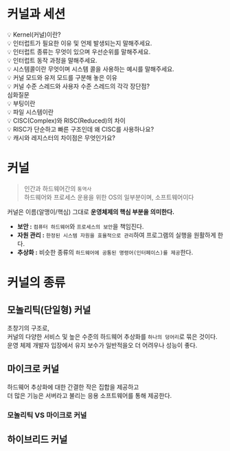 # 커널과 세션 
💡 Kernel(커널)이란?    
💡 인터럽트가 필요한 이유 및 언제 발생되는지 말해주세요.   
💡 인터럽트 종류는 무엇이 있으며 우선순위를 말해주세요.  
💡 인터럽트 동작 과정을 말해주세요.   
💡 시스템콜이란 무엇이며 시스템 콜을 사용하는 예시를 말해주세요.  
💡 커널 모드와 유저 모드를 구분해 놓은 이유   
💡 커널 수준 스레드와 사용자 수준 스레드의 각각 장단점?  
심화질문  
💡 부팅이란   
💡 파일 시스템이란    
💡 CISC(Complex)와 RISC(Reduced)의 차이   
💡 RISC가 단순하고 빠른 구조인데 왜 CISC를 사용하나요?    
💡 캐시와 레지스터의 차이점은 무엇인가요?   

# 커널
> 인간과 하드웨어간의 `통역사`   
> 하드웨어와 프로세스 운용을 위한 OS의 일부분이며, 소프트웨어이다    
  
커널은 이름(알맹이/핵심) 그대로 **운영체제의 핵심 부분을 의미한다.**      
   
* **보안 :** `컴퓨터 하드웨어`와 `프로세스의 보안`을 책임진다.    
* **자원 관리 :** `한정된 시스템 자원을 효율적으로 관리`하여 프로그램의 실행을 원활하게 한다.  
* **추상화 :** 비슷한 종류의 `하드웨어에 공통된 명령어(인터페이스)를 제공`한다.     
             
# 커널의 종류     
## 모놀리틱(단일형) 커널   
초창기의 구조로,   
커널의 다양한 서비스 및 높은 수준의 하드웨어 추상화를 `하나의 덩어리`로 묶은 것이다.        
운영 체제 개발자 입장에서 유지 보수가 일반적을오 더 어려우나 성능이 좋다.           


## 마이크로 커널     
하드웨어 추상화에 대한 간결한 작은 집합을 제공하고    
더 많은 기능은 서버라고 불리는 응용 소프트웨어를 통해 제공한다.   

### 모놀리틱 VS 마이크로 커널  




## 하이브리드 커널 




    
   
